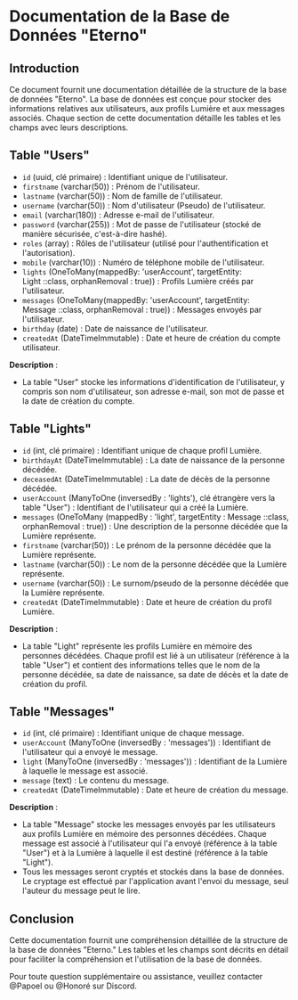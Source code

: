 # Documentation de la Base de Données "Eterno"

## Introduction

Ce document fournit une documentation détaillée de la structure de la base de données "Eterno". La base de données est conçue pour stocker des informations relatives aux utilisateurs, aux profils Lumière et aux messages associés. Chaque section de cette documentation détaille les tables et les champs avec leurs descriptions.

## Table "Users"

- `id` (uuid, clé primaire) : Identifiant unique de l'utilisateur.
- `firstname` (varchar(50)) : Prénom de l'utilisateur.
- `lastname` (varchar(50)) : Nom de famille de l'utilisateur.
- `username` (varchar(50)) : Nom d'utilisateur (Pseudo) de l'utilisateur.
- `email` (varchar(180)) : Adresse e-mail de l'utilisateur.
- `password` (varchar(255)) : Mot de passe de l'utilisateur (stocké de manière sécurisée, c'est-à-dire hashé).
- `roles` (array) : Rôles de l'utilisateur (utilisé pour l'authentification et l'autorisation).
- `mobile` (varchar(10)) : Numéro de téléphone mobile de l'utilisateur. 
- `lights` (OneToMany(mappedBy: 'userAccount', targetEntity: Light ::class, orphanRemoval : true)) : Profils Lumière créés par l'utilisateur.
- `messages` (OneToMany(mappedBy: 'userAccount', targetEntity: Message ::class, orphanRemoval : true)) : Messages envoyés par l'utilisateur.
- `birthday` (date) : Date de naissance de l'utilisateur.
- `createdAt` (DateTimeImmutable) : Date et heure de création du compte utilisateur.

**Description** :
- La table "User" stocke les informations d'identification de l'utilisateur, y compris son nom d'utilisateur, son adresse e-mail, son mot de passe et la date de création du compte.

## Table "Lights"

- `id` (int, clé primaire) : Identifiant unique de chaque profil Lumière.
- `birthdayAt` (DateTimeImmutable) : La date de naissance de la personne décédée.
- `deceasedAt` (DateTimeImmutable) : La date de décès de la personne décédée.
- `userAccount` (ManyToOne (inversedBy : 'lights'), clé étrangère vers la table "User") : Identifiant de l'utilisateur qui a créé la Lumière.
- `messages` (OneToMany (mappedBy : 'light', targetEntity : Message ::class, orphanRemoval : true)) : Une description de la personne décédée que la Lumière représente.
- `firstname` (varchar(50)) : Le prénom de la personne décédée que la Lumière représente.
- `lastname` (varchar(50)) : Le nom de la personne décédée que la Lumière représente.
- `username` (varchar(50)) : Le surnom/pseudo de la personne décédée que la Lumière représente.
- `createdAt` (DateTimeImmutable) : Date et heure de création du profil Lumière.

**Description** :
- La table "Light" représente les profils Lumière en mémoire des personnes décédées. Chaque profil est lié à un 
  utilisateur (référence à la table "User") et contient des informations telles que le nom de la personne décédée, 
  sa date de naissance, sa date de décès et la date de création du profil.

## Table "Messages"

- `id` (int, clé primaire) : Identifiant unique de chaque message.
- `userAccount` (ManyToOne (inversedBy : 'messages')) : Identifiant de l'utilisateur qui a envoyé le message.
- `light` (ManyToOne (inversedBy : 'messages')) : Identifiant de la Lumière à laquelle le message est associé.
- `message` (text) : Le contenu du message.
- `createdAt` (DateTimeImmutable) : Date et heure de création du message.

**Description** :
- La table "Message" stocke les messages envoyés par les utilisateurs aux profils Lumière en mémoire des personnes décédées. 
  Chaque message est associé à l'utilisateur qui l'a envoyé (référence à la table "User") et à la Lumière à laquelle il 
  est destiné (référence à la table "Light").
- Tous les messages seront cryptés et stockés dans la base de données. Le cryptage est effectué par l'application 
  avant l'envoi du message, seul l'auteur du message peut le lire.

## Conclusion

Cette documentation fournit une compréhension détaillée de la structure de la base de données "Eterno." 
Les tables et les champs sont décrits en détail pour faciliter la compréhension et l'utilisation de la base de données.

Pour toute question supplémentaire ou assistance, veuillez contacter @Papoel ou @Honoré sur Discord.
